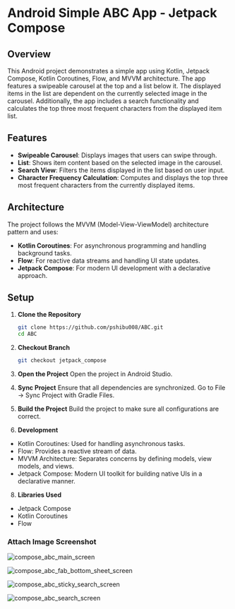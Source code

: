 # Android Simple ABC App - Jetpack Compose

## Overview

This Android project demonstrates a simple app using Kotlin, Jetpack Compose, Kotlin Coroutines, Flow, and MVVM architecture. The app features a swipeable carousel at the top and a list below it. The displayed items in the list are dependent on the currently selected image in the carousel. Additionally, the app includes a search functionality and calculates the top three most frequent characters from the displayed item list.

## Features

- **Swipeable Carousel**: Displays images that users can swipe through.
- **List**: Shows item content based on the selected image in the carousel.
- **Search View**: Filters the items displayed in the list based on user input.
- **Character Frequency Calculation**: Computes and displays the top three most frequent characters from the currently displayed items.

## Architecture

The project follows the MVVM (Model-View-ViewModel) architecture pattern and uses:
- **Kotlin Coroutines**: For asynchronous programming and handling background tasks.
- **Flow**: For reactive data streams and handling UI state updates.
- **Jetpack Compose**: For modern UI development with a declarative approach.

## Setup

1. **Clone the Repository**
   ```bash
   git clone https://github.com/pshibu008/ABC.git
   cd ABC

2. **Checkout Branch**
     ```bash
     git checkout jetpack_compose
     
3. **Open the Project**
   Open the project in Android Studio.

4. **Sync Project**
    Ensure that all dependencies are synchronized. Go to File -> Sync Project with Gradle Files.

5. **Build the Project**
    Build the project to make sure all configurations are correct.

6. **Development**
  - Kotlin Coroutines: Used for handling asynchronous tasks.
  - Flow: Provides a reactive stream of data.
  - MVVM Architecture: Separates concerns by defining models, view models, and views.
  - Jetpack Compose: Modern UI toolkit for building native UIs in a declarative manner.
    
8. **Libraries Used**
  - Jetpack Compose
  - Kotlin Coroutines
  - Flow


### Attach Image Screenshot

![compose_abc_main_screen](https://github.com/user-attachments/assets/f48a9176-1ef3-4791-bc44-572877381498)

![compose_abc_fab_bottom_sheet_screen](https://github.com/user-attachments/assets/d9f5a536-e6ac-4972-9b93-2c40fdd2445c)

![compose_abc_sticky_search_screen](https://github.com/user-attachments/assets/945a7570-33de-4b3a-95b8-ec88c427c785)

![compose_abc_search_screen](https://github.com/user-attachments/assets/70395c77-9a68-4391-817b-0da2e24a79d5)




